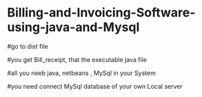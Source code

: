 # Billing-and-Invoicing-Software-using-java-and-Mysql

#go to dist file
 
#you get Bill_receipt, that the executable java file

#all you neeb java, netbeans , MySql in your System

#you need connect MySql database  of your own Local server
